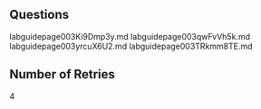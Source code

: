 ## Questions
labguidepage003Ki9Dmp3y.md
labguidepage003qwFvVh5k.md
labguidepage003yrcuX6U2.md
labguidepage003TRkmm8TE.md


## Number of Retries
4
